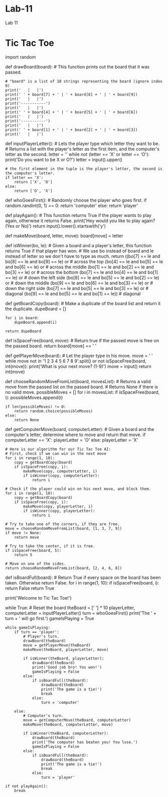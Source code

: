 # Lab-11
Lab 11
# Tic Tac Toe

import random

def drawBoard(board):
    # This function prints out the board that it was passed.

    # "board" is a list of 10 strings representing the board (ignore index 0)
    print('   |   |')
    print(' ' + board[7] + ' | ' + board[8] + ' | ' + board[9])
    print('   |   |')
    print('-----------')
    print('   |   |')
    print(' ' + board[4] + ' | ' + board[5] + ' | ' + board[6])
    print('   |   |')
    print('-----------')
    print('   |   |')
    print(' ' + board[1] + ' | ' + board[2] + ' | ' + board[3])
    print('   |   |')

def inputPlayerLetter():
    # Lets the player type which letter they want to be.
    # Returns a list with the player's letter as the first item, and the computer's letter as the second.
    letter = ''
    while not (letter == 'X' or letter == 'O'):
        print('Do you want to be X or O?')
        letter = input().upper()

    # the first element in the tuple is the player's letter, the second is the computer's letter.
    if letter == 'X':
        return ['X', 'O']
    else:
        return ['O', 'X']

def whoGoesFirst():
    # Randomly choose the player who goes first.
    if random.randint(0, 1) == 0:
        return 'computer'
    else:
        return 'player'

def playAgain():
    # This function returns True if the player wants to play again, otherwise it returns False.
    print('Hey would you like to play again? (Yes or No)')
    return input().lower().startswith('y')

def makeMove(board, letter, move):
    board[move] = letter

def isWinner(bo, le):
    # Given a board and a player's letter, this function returns True if that player has won.
    # We use bo instead of board and le instead of letter so we don't have to type as much.
    return ((bo[7] == le and bo[8] == le and bo[9] == le) or # across the top
    (bo[4] == le and bo[5] == le and bo[6] == le) or # across the middle
    (bo[1] == le and bo[2] == le and bo[3] == le) or # across the bottom
    (bo[7] == le and bo[4] == le and bo[1] == le) or # down the left side
    (bo[8] == le and bo[5] == le and bo[2] == le) or # down the middle
    (bo[9] == le and bo[6] == le and bo[3] == le) or # down the right side
    (bo[7] == le and bo[5] == le and bo[3] == le) or # diagonal
    (bo[9] == le and bo[5] == le and bo[1] == le)) # diagonal

def getBoardCopy(board):
    # Make a duplicate of the board list and return it the duplicate.
    dupeBoard = []

    for i in board:
        dupeBoard.append(i)

    return dupeBoard

def isSpaceFree(board, move):
    # Return true if the passed move is free on the passed board.
    return board[move] == ' '

def getPlayerMove(board):
    # Let the player type in his move.
    move = ' '
    while move not in '1 2 3 4 5 6 7 8 9'.split() or not isSpaceFree(board, int(move)):
        print('What is your next move? (1-9)')
        move = input()
    return int(move)

def chooseRandomMoveFromList(board, movesList):
    # Returns a valid move from the passed list on the passed board.
    # Returns None if there is no valid move.
    possibleMoves = []
    for i in movesList:
        if isSpaceFree(board, i):
            possibleMoves.append(i)

    if len(possibleMoves) != 0:
        return random.choice(possibleMoves)
    else:
        return None

def getComputerMove(board, computerLetter):
    # Given a board and the computer's letter, determine where to move and return that move.
    if computerLetter == 'X':
        playerLetter = 'O'
    else:
        playerLetter = 'X'

    # Here is our algorithm for our Tic Tac Toe AI:
    # First, check if we can win in the next move
    for i in range(1, 10):
        copy = getBoardCopy(board)
        if isSpaceFree(copy, i):
            makeMove(copy, computerLetter, i)
            if isWinner(copy, computerLetter):
                return i

    # Check if the player could win on his next move, and block them.
    for i in range(1, 10):
        copy = getBoardCopy(board)
        if isSpaceFree(copy, i):
            makeMove(copy, playerLetter, i)
            if isWinner(copy, playerLetter):
                return i

    # Try to take one of the corners, if they are free.
    move = chooseRandomMoveFromList(board, [1, 3, 7, 9])
    if move != None:
        return move

    # Try to take the center, if it is free.
    if isSpaceFree(board, 5):
        return 5

    # Move on one of the sides.
    return chooseRandomMoveFromList(board, [2, 4, 6, 8])

def isBoardFull(board):
    # Return True if every space on the board has been taken. Otherwise return False.
    for i in range(1, 10):
        if isSpaceFree(board, i):
            return False
    return True


print('Welcome to Tic Tac Toe!')

while True:
    # Reset the board
    theBoard = [' '] * 10
    playerLetter, computerLetter = inputPlayerLetter()
    turn = whoGoesFirst()
    print('The ' + turn + ' will go first.')
    gameIsPlaying = True

    while gameIsPlaying:
        if turn == 'player':
            # Player's turn.
            drawBoard(theBoard)
            move = getPlayerMove(theBoard)
            makeMove(theBoard, playerLetter, move)

            if isWinner(theBoard, playerLetter):
                drawBoard(theBoard)
                print('Good job bro! You won!')
                gameIsPlaying = False
            else:
                if isBoardFull(theBoard):
                    drawBoard(theBoard)
                    print('The game is a tie!')
                    break
                else:
                    turn = 'computer'

        else:
            # Computer's turn.
            move = getComputerMove(theBoard, computerLetter)
            makeMove(theBoard, computerLetter, move)

            if isWinner(theBoard, computerLetter):
                drawBoard(theBoard)
                print('The computer has beaten you! You lose.')
                gameIsPlaying = False
            else:
                if isBoardFull(theBoard):
                    drawBoard(theBoard)
                    print('The game is a tie!')
                    break
                else:
                    turn = 'player'

    if not playAgain():
        break
